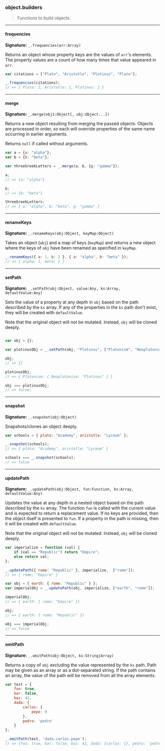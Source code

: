 ### object.builders

> Functions to build objects.

--------------------------------------------------------------------------------

#### frequencies

**Signature:** `_.frequencies(arr:Array)`

Returns an object whose property keys are the values of `arr`'s elements. The
property values are a count of how many times that value appeared in `arr`.

```javascript
var citations = ["Plato", "Aristotle", "Plotinus", "Plato"];

_.frequencies(citations);
// => { Plato: 2, Aristotle: 1, Plotinus: 1 }
```

--------------------------------------------------------------------------------

#### merge

**Signature:** `_.merge(obj1:Object[, obj:Object...])`

Returns a new object resulting from merging the passed objects. Objects
are processed in order, so each will override properties of the same
name occurring in earlier arguments.

Returns `null` if called without arguments.

```javascript
var a = {a: "alpha"};
var b = {b: "beta"};

var threeGreekLetters = _.merge(a, b, {g: "gamma"});

a;
// => {a: "alpha"}

b;
// => {b: "beta"}

threeGreekLetters;
// => { a: "alpha", b: "beta", g: "gamma" }
```

--------------------------------------------------------------------------------

#### renameKeys

**Signature:** `_.renameKeys(obj:Object, keyMap:Object)`

Takes an object (`obj`) and a map of keys (`keyMap`) and returns a new object
where the keys of `obj` have been renamed as specified in `keyMap`.

```javascript
_.renameKeys({ a: 1, b: 2 }, { a: "alpha", b: "beta" });
// => { alpha: 1, beta: 2 }
```

--------------------------------------------------------------------------------

#### setPath

**Signature:** `_.setPath(obj:Object, value:Any, ks:Array, defaultValue:Any)`

Sets the value of a property at any depth in `obj` based on the path described
by the `ks` array. If any of the properties in the `ks` path don't exist, they
will be created with `defaultValue`.

Note that the original object will *not* be mutated. Instead, `obj` will
be cloned deeply.



```javascript

var obj = {};

var plotinusObj = _.setPath(obj, "Plotinus", ["Platonism", "Neoplatonism"], {});

obj;
// => {}

plotinusObj;
// => { Platonism: { Neoplatonism: "Plotinus" } }

obj === plotinusObj;
// => false;

```

--------------------------------------------------------------------------------

#### snapshot

**Signature:** `_.snapshot(obj:Object)`

Snapshots/clones an object deeply.

```javascript
var schools = { plato: "Academy", aristotle: "Lyceum" };

_.snapshot(schools);
// => { plato: "Academy", aristotle: "Lyceum" }

schools === _.snapshot(schools);
// => false
```

--------------------------------------------------------------------------------

#### updatePath

**Signature:** `_.updatePath(obj:Object, fun:Function, ks:Array, defaultValue:Any)`

Updates the value at any depth in a nested object based on the path described by
the `ks` array.  The function `fun` is called with the current value and is
expected to return a replacement value.  If no keys are provided, then the
object itself is presented to `fun`. If a property in the path is missing, then
it will be created with `defaultValue`.

Note that the original object will *not* be mutated. Instead, `obj` will
be cloned deeply.

```javascript
var imperialize = function (val) {
    if (val == "Republic") return "Empire";
    else return val;
};

_.updatePath({ rome: "Republic" }, imperialize,  ["rome"]);
// => { rome: "Empire" }

var obj = { earth: { rome: "Republic" } };
var imperialObj = _.updatePath(obj, imperialize, ["earth", "rome"]);

imperialObj;
// => { earth: { rome: "Empire" }}

obj;
// => { earth: { rome: "Republic" }}

obj === imperialObj;
// => false
```

--------------------------------------------------------------------------------

#### omitPath

**Signature:** `_.omitPath(obj:Object, ks:String|Array)`

Returns a copy of `obj` excluding the value represented by the `ks` path.
Path may be given as an array or as a dot-separated string.
If the path contains an array, the value of the path will be removed from all the array elements.

```javascript
var test = {
    foo: true,
    bar: false,
    baz: 42,
    dada: {
        carlos: {
            pepe: 9
        },
        pedro: 'pedro'
    }
};

_.omitPath(test, 'dada.carlos.pepe');
// => {foo: true, bar: false, baz: 42, dada: {carlos: {}, pedro: 'pedro'}}
```

